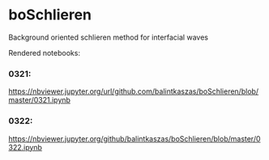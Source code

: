 # boSchlieren
Background oriented  schlieren method for interfacial waves

Rendered notebooks:
### 0321:

https://nbviewer.jupyter.org/url/github.com/balintkaszas/boSchlieren/blob/master/0321.ipynb

### 0322:

https://nbviewer.jupyter.org/github/balintkaszas/boSchlieren/blob/master/0322.ipynb





